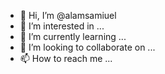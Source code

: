 - 👋 Hi, I’m @alamsamiuel
- 👀 I’m interested in ...
- 🌱 I’m currently learning ...
- 💞️ I’m looking to collaborate on ...
- 📫 How to reach me ...

<!---
alamsamiuel/alamsamiuel is a ✨ special ✨ repository because its `README.md` (this file) appears on your GitHub profile.
You can click the Preview link to take a look at your changes.
--->
